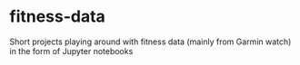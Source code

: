 # fitness-data
Short projects playing around with fitness data (mainly from Garmin watch) in the form of Jupyter notebooks
